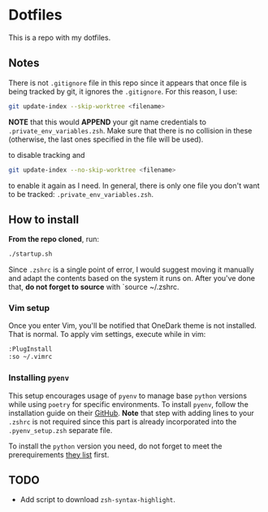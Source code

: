 # Dotfiles

This is a repo with my dotfiles.

## Notes

There is not `.gitignore` file in this repo since it appears that once file is being tracked by git, it ignores the `.gitignore`. For this reason, I use:

```sh
git update-index --skip-worktree <filename>
```

**NOTE** that this would **APPEND** your git name credentials to `.private_env_variables.zsh`. Make sure that there is no collision in these (otherwise, the last ones specified in the file will be used).

to disable tracking and 

```sh
git update-index --no-skip-worktree <filename>
```

to enable it again as I need. In general, there is only one file you don't want to be tracked: `.private_env_variables.zsh`. 

## How to install

**From the repo cloned**, run:

```sh
./startup.sh
```

Since `.zshrc` is a single point of error, I would suggest moving it manually and adapt the contents based on the system it runs on. After you've done that, **do not forget to source** with `source ~/.zshrc. 

### Vim setup

Once you enter Vim, you'll be notified that OneDark theme is not installed. That is normal. To apply vim settings, execute while in vim:

```sh
:PlugInstall
:so ~/.vimrc
```

### Installing `pyenv`

This setup encourages usage of `pyenv` to manage base `python` versions while using `poetry` for specific environments. To install `pyenv`, follow the installation guide on their [GitHub](https://github.com/pyenv/pyenv). **Note** that step with adding lines to your `.zshrc` is not required since this part is already incorporated into the `.pyenv_setup.zsh` separate file.

To install the `python` version you need, do not forget to meet the prerequirements [they list](https://github.com/pyenv/pyenv?tab=readme-ov-file#d-install-python-build-dependencies) first.  

## TODO

- Add script to download `zsh-syntax-highlight`.
